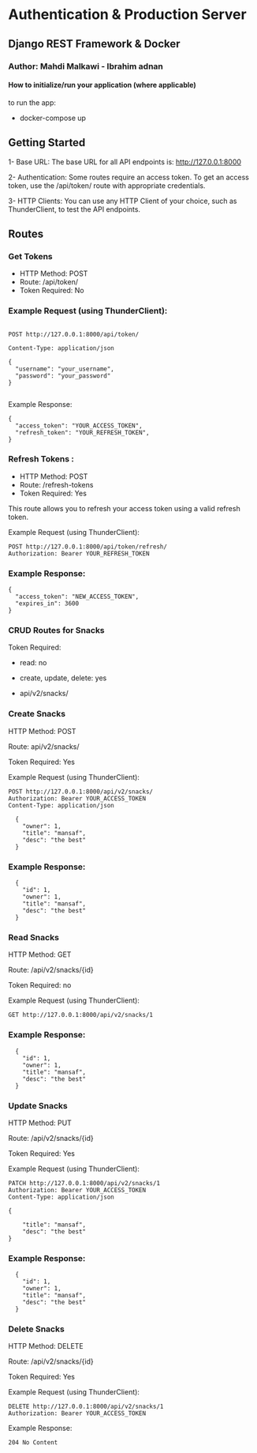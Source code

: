 # Authentication & Production Server

## Django REST Framework & Docker
### Author: Mahdi Malkawi - Ibrahim adnan
#### How to initialize/run your application (where applicable)
to run the app:
- docker-compose up 

## Getting Started

1- Base URL: The base URL for all API endpoints is: http://127.0.0.1:8000

2- Authentication: Some routes require an access token. To get an access token, use the /api/token/ route with appropriate credentials.

3- HTTP Clients: You can use any HTTP Client of your choice, such as  ThunderClient, to test the API endpoints.


## Routes
### Get Tokens
- HTTP Method: POST
- Route: /api/token/
- Token Required: No

### Example Request (using ThunderClient):

```

POST http://127.0.0.1:8000/api/token/

Content-Type: application/json

{
  "username": "your_username",
  "password": "your_password"
}


```
Example Response:

```
{
  "access_token": "YOUR_ACCESS_TOKEN",
  "refresh_token": "YOUR_REFRESH_TOKEN",
}

```
### Refresh Tokens :
- HTTP Method: POST
- Route: /refresh-tokens
- Token Required: Yes

This route allows you to refresh your access token using a valid refresh token.

Example Request (using ThunderClient):
```
POST http://127.0.0.1:8000/api/token/refresh/
Authorization: Bearer YOUR_REFRESH_TOKEN

```
### Example Response:

```
{
  "access_token": "NEW_ACCESS_TOKEN",
  "expires_in": 3600
}

```

### CRUD Routes for Snacks
Token Required: 
- read: no

- create, update, delete: yes

* api/v2/snacks/

### Create Snacks

HTTP Method: POST

Route: api/v2/snacks/

Token Required: Yes

Example Request (using ThunderClient):


```
POST http://127.0.0.1:8000/api/v2/snacks/
Authorization: Bearer YOUR_ACCESS_TOKEN
Content-Type: application/json

  {
    "owner": 1,
    "title": "mansaf",
    "desc": "the best"
  }
```
### Example Response:

```
  {
    "id": 1,
    "owner": 1,
    "title": "mansaf",
    "desc": "the best"
  }
```

### Read Snacks
HTTP Method: GET

Route: /api/v2/snacks/{id}

Token Required: no

Example Request (using ThunderClient):

```
GET http://127.0.0.1:8000/api/v2/snacks/1

```
### Example Response:

```
  {
    "id": 1,
    "owner": 1,
    "title": "mansaf",
    "desc": "the best"
  }
```

### Update Snacks

HTTP Method: PUT

Route: /api/v2/snacks/{id}

Token Required: Yes

Example Request (using ThunderClient):


```
PATCH http://127.0.0.1:8000/api/v2/snacks/1
Authorization: Bearer YOUR_ACCESS_TOKEN
Content-Type: application/json

{

    "title": "mansaf",
    "desc": "the best"
}

```
### Example Response:

```
  {
    "id": 1,
    "owner": 1,
    "title": "mansaf",
    "desc": "the best"
  }
```
### Delete Snacks

HTTP Method: DELETE

Route: /api/v2/snacks/{id}

Token Required: Yes

Example Request (using ThunderClient):

```
DELETE http://127.0.0.1:8000/api/v2/snacks/1
Authorization: Bearer YOUR_ACCESS_TOKEN
```
Example Response:

```
204 No Content
```

